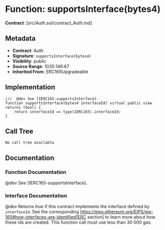 # Function: supportsInterface(bytes4)

**Contract**: [src/Auth.sol/contract_Auth.md]

## Metadata

- **Contract**: Auth
- **Signature**: `supportsInterface(bytes4)`
- **Visibility**: public
- **Source Range**: 1035:146:67
- **Inherited From**: ERC165Upgradeable

## Implementation

```solidity
///  @dev See {IERC165-supportsInterface}.
function supportsInterface(bytes4 interfaceId) virtual public view returns (bool) {
    return interfaceId == type(IERC165).interfaceId;
}
```

## Call Tree

```
No call tree available
```

## Documentation

### Function Documentation

 @dev See {IERC165-supportsInterface}.

### Interface Documentation

 @dev Returns true if this contract implements the interface defined by
 `interfaceId`. See the corresponding
 https://eips.ethereum.org/EIPS/eip-165#how-interfaces-are-identified[ERC section]
 to learn more about how these ids are created.
 This function call must use less than 30 000 gas.
